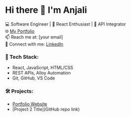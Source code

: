 # Hi there 👋 I'm Anjali

💻 Software Engineer | 🚀 React Enthusiast | 🔧 API Integrator  
🌐 [My Portfolio](https://my-flow-portfolio.vercel.app/)  
📫 Reach me at: [your email]  
🔗 Connect with me: [LinkedIn](https://www.linkedin.com/...)

### 🔧 Tech Stack:
- React, JavaScript, HTML/CSS
- REST APIs, Alloy Automation
- Git, GitHub, VS Code

### 🛠️ Projects:
- [Portfolio Website](https://my-flow-portfolio.vercel.app/)
- [Project 2 Title](GitHub repo link)
